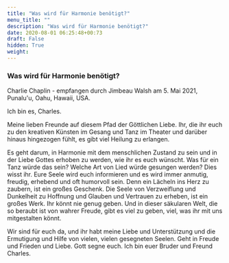 ```yaml
---
title: "Was wird für Harmonie benötigt?"
menu_title: ""
description: "Was wird für Harmonie benötigt?"
date: 2020-08-01 06:25:48+00:73
draft: False
hidden: True
weight:
---
```

### Was wird für Harmonie benötigt?

Charlie Chaplin - empfangen durch Jimbeau Walsh am 5. Mai 2021, Punalu'u, Oahu, Hawaii, USA.

Ich bin es, Charles.

Meine lieben Freunde auf diesem Pfad der Göttlichen Liebe. Ihr, die ihr euch zu den kreativen Künsten im Gesang und Tanz im Theater und darüber hinaus hingezogen fühlt, es gibt viel Heilung zu erlangen.

Es geht darum, in Harmonie mit dem menschlichen Zustand zu sein und in der Liebe Gottes erhoben zu werden, wie ihr es euch wünscht. Was für ein Tanz würde das sein? Welche Art von Lied würde gesungen werden? Dies wisst ihr. Eure Seele wird euch informieren und es wird immer anmutig, freudig, erhebend und oft humorvoll sein. Denn ein Lächeln ins Herz zu zaubern, ist ein großes Geschenk. Die Seele von Verzweiflung und Dunkelheit zu Hoffnung und Glauben und Vertrauen zu erheben, ist ein großes Werk. Ihr könnt nie genug geben. Und in dieser säkularen Welt, die so beraubt ist von wahrer Freude, gibt es viel zu geben, viel, was ihr mit uns mitgestalten könnt.

Wir sind für euch da, und ihr habt meine Liebe und Unterstützung und die Ermutigung und Hilfe von vielen, vielen gesegneten Seelen. Geht in Freude und Frieden und Liebe. Gott segne euch. Ich bin euer Bruder und Freund Charles.
